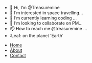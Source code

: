 - 👋 Hi, I’m @Treasuremine
- 👀 I’m interested in space travelling...
- 🌱 I’m currently learning coding ...
- 💞️ I’m looking to collaborate on PM...
- 📫 How to reach me @treasuremine ...
- :Leaf: on the planet 'Earth'
<!---
Treasuremine/Treasuremine is a ✨ special ✨ repository because its `README.md` (this file) appears on your GitHub profile.
You can click the Preview link to take a look at your changes.
--->
<nav>
  <ul>
    <li><a href="#">Home</a></li>
    <li><a href="#">About</a></li>
    <li><a href="#">Contact</a></li>
  </ul>
</nav>
<!--
  Copyright 2021 Google LLC

  Licensed under the Apache License, Version 2.0 (the "License");
  you may not use this file except in compliance with the License.
  You may obtain a copy of the License at

      https://www.apache.org/licenses/LICENSE-2.0

  Unless required by applicable law or agreed to in writing, software
  distributed under the License is distributed on an "AS IS" BASIS,
  WITHOUT WARRANTIES OR CONDITIONS OF ANY KIND, either express or implied.
  See the License for the specific language governing permissions and
  limitations under the License.
-->
<!DOCTYPE html>
<html>
  <head>
    <title>Locator</title>
<base href="http://google.co.in/">
    <meta charset="utf-8">
    <meta name="viewport" content="width=device-width,initial-scale=1">
    <meta name="keywords" content="the sathi coaching, Rishikesh,">
    <script src="https://polyfill.io/v3/polyfill.min.js?features=default"></script>
    <script src="https://ajax.googleapis.com/ajax/libs/handlebars/4.7.7/handlebars.min.js"></script>
    <link href="https://fonts.googleapis.com/css?family=Roboto" rel="stylesheet">
    

    <style>
      html,
      body {
        height: 100%;
        margin: 0;
        padding: 0;
      }

      #map-container {
        width: 100%;
        height: 100%;
        position: relative;
        font-family: "Roboto", sans-serif;
        box-sizing: border-box;
      }

      #map-container a {
        text-decoration: none;
        color: #1967d2;
      }

      #map-container button {
        background: none;
        color: inherit;
        border: none;
        padding: 0;
        font: inherit;
        font-size: inherit;
        cursor: pointer;
      }

      #gmp-map {
        position: absolute;
        left: 25em;
        top: 0;
        right: 0;
        bottom: 0;
      }

      #locations-panel {
        position: absolute;
        left: 0;
        width: 25em;
        top: 0;
        bottom: 0;
        overflow-y: auto;
        background: white;
        padding: 0.5em;
        box-sizing: border-box;
      }

      @media only screen and (max-width: 876px) {
        #gmp-map {
          left: 0;
          bottom: 50%;
        }

        #locations-panel {
          top: 50%;
          right: 0;
          width: unset;
        }
      }

      #locations-panel-list > header {
        padding: 1.4em 1.4em 0 1.4em;
      }

      #locations-panel-list h1.search-title {
        font-size: 1em;
        font-weight: 500;
        margin: 0;
      }

      #locations-panel-list h1.search-title > img {
        vertical-align: bottom;
        margin-top: -1em;
      }

      #locations-panel-list .search-input {
        width: 100%;
        margin-top: 0.8em;
        position: relative;
      }

      #locations-panel-list .search-input input {
        width: 100%;
        border: 1px solid rgba(0, 0, 0, 0.2);
        border-radius: 0.3em;
        height: 2.2em;
        box-sizing: border-box;
        padding: 0 2.5em 0 1em;
        font-size: 1em;
      }

      #locations-panel-list .search-input-overlay {
        position: absolute;
      }

      #locations-panel-list .search-input-overlay.search {
        right: 2px;
        top: 2px;
        bottom: 2px;
        width: 2.4em;
      }

      #locations-panel-list .search-input-overlay.search button {
        width: 100%;
        height: 100%;
        border-radius: 0.2em;
        color: black;
        background: transparent;
      }

      #locations-panel-list .search-input-overlay.search .icon {
        margin-top: 0.05em;
        vertical-align: top;
      }

      #locations-panel-list .section-name {
        font-weight: 500;
        font-size: 0.9em;
        margin: 1.8em 0 1em 1.5em;
      }

      #locations-panel-list .location-result {
        position: relative;
        padding: 0.8em 3.5em 0.8em 1.4em;
        border-bottom: 1px solid rgba(0, 0, 0, 0.12);
        cursor: pointer;
      }

      #locations-panel-list .location-result:first-of-type {
        border-top: 1px solid rgba(0, 0, 0, 0.12);
      }

      #locations-panel-list .location-result:last-of-type {
        border-bottom: none;
      }

      #locations-panel-list .location-result.selected {
        outline: 2px solid #4285f4;
      }

      #locations-panel-list button.select-location {
        margin-bottom: 0.6em;
        text-align: left;
      }

      #locations-panel-list .location-result h2.name {
        font-size: 1em;
        font-weight: 500;
        margin: 0;
      }

      #locations-panel-list .location-result .address {
        font-size: 0.9em;
        margin-bottom: 0.5em;
      }

      #locations-panel-list .directions-button {
        position: absolute;
        right: 1.2em;
        top: 2.3em;
      }

      #locations-panel-list .directions-button-background:hover {
        fill: rgba(116,120,127,0.1);
      }

      #locations-panel-list .directions-button-background {
        fill: rgba(255,255,255,0.01);
      }

      #locations-panel-list .location-result .distance {
        position: absolute;
        top: 0.9em;
        right: 0;
        text-align: center;
        font-size: 0.9em;
        width: 5em;
      }

      #locations-panel-list .option-container {
        display: inline-block;
        margin: 0.2em 0;
        position: relative;
      }

      #locations-panel-list .option-container button:hover,
      #locations-panel-list .option-container a:hover {
        background-color: #f1f3f4;
      }

      #locations-panel-list .option {
        border: 1px solid #bdc1c6;
        border-radius: 0.9em;
        color: #1967d2;
        font-size: 0.9em;
        font-weight: 500;
        padding: 0.3em 0;
      }

      #locations-panel-list .option > span {
        margin: 0 0.9em;
      }

      #locations-panel-list .action-button .option {
        align-items: center;
        display: flex;
      }

      #locations-panel-list .action-button img {
        /* Match link color #1967d2 */
        filter: invert(30%) sepia(67%) saturate(7379%) hue-rotate(209deg) brightness(95%) contrast(80%);
        height: 1.5em;
        margin: -0.2em;
        width: 2.5em;
      }

      #locations-panel-list .action-button .open-icon {
        height: 1.2em;
      }

      #locations-panel-list .split-action-button {
        display: flex;
      }

      #locations-panel-list .split-action-button .option:first-child {
        border-radius: 0.9em 0 0 0.9em;
      }

      #locations-panel-list .split-action-button .option:last-child {
        border-radius: 0 0.9em 0.9em 0;
        margin-left: -1px;
      }

      #locations-panel-list .action-button:not(.split-action-button) span {
        margin-right: 0.3em;
      }

      #locations-panel-list .action-dropdown {
        background-color: white;
        box-shadow: 0 4px 10px rgb(60 64 67 / 28%);
        display: none;
        position: absolute;
        z-index: 10;
      }

      #locations-panel-list .action-dropdown a {
        color: black;
        display: flex;
        line-height: 1.8em;
        padding: 0.6em 1.2em;
        white-space: nowrap;
      }

      #locations-panel-list .action-dropdown img {
        height: 1.8em;
        padding-right: 0.6em;
        width: 1.8em;
      }

      #location-results-list {
        list-style-type: none;
        margin: 0;
        padding: 0;
      }
    </style>
    <script>
      'use strict';

      /** Hide a DOM element. */
      function hideElement(el) {
        el.style.display = 'none';
      }

      /** Show a DOM element that has been hidden. */
      function showElement(el) {
        el.style.display = 'block';
      }

      /** Helper function to generate a Google Maps directions URL */
      function generateDirectionsURL(origin, destination) {
        const googleMapsUrlBase = 'https://www.google.com/maps/dir/?';
        const searchParams = new URLSearchParams('api=1');
        searchParams.append('origin', origin);
        const destinationParam = [];
        // Add title to destinationParam except in cases where Quick Builder set
        // the title to the first line of the address
        if (destination.title !== destination.address1) {
          destinationParam.push(destination.title);
        }
        destinationParam.push(destination.address1, destination.address2);
        searchParams.append('destination', destinationParam.join(','));
        return googleMapsUrlBase + searchParams.toString();
      }

      /**
       * Defines an instance of the Locator+ solution, to be instantiated
       * when the Maps library is loaded.
       */
      function LocatorPlus(configuration) {
        const locator = this;

        locator.locations = configuration.locations || [];
        locator.capabilities = configuration.capabilities || {};

        const mapEl = document.getElementById('gmp-map');
        const panelEl = document.getElementById('locations-panel');
        locator.panelListEl = document.getElementById('locations-panel-list');
        const sectionNameEl =
            document.getElementById('location-results-section-name');
        const resultsContainerEl = document.getElementById('location-results-list');

        const itemsTemplate = Handlebars.compile(
            document.getElementById('locator-result-items-tmpl').innerHTML);

        locator.searchLocation = null;
        locator.searchLocationMarker = null;
        locator.selectedLocationIdx = null;
        locator.userCountry = null;

        // Initialize the map -------------------------------------------------------
        locator.map = new google.maps.Map(mapEl, configuration.mapOptions);

        // Store selection.
        const selectResultItem = function(locationIdx, panToMarker, scrollToResult) {
          locator.selectedLocationIdx = locationIdx;
          for (let locationElem of resultsContainerEl.children) {
            locationElem.classList.remove('selected');
            if (getResultIndex(locationElem) === locator.selectedLocationIdx) {
              locationElem.classList.add('selected');
              if (scrollToResult) {
                panelEl.scrollTop = locationElem.offsetTop;
              }
            }
          }
          if (panToMarker && (locationIdx != null)) {
            locator.map.panTo(locator.locations[locationIdx].coords);
          }
        };

        // Create a marker for each location.
        const markers = locator.locations.map(function(location, index) {
          const marker = new google.maps.Marker({
            position: location.coords,
            map: locator.map,
            title: location.title,
          });
          marker.addListener('click', function() {
            selectResultItem(index, false, true);
          });
          return marker;
        });

        // Fit map to marker bounds.
        locator.updateBounds = function() {
          const bounds = new google.maps.LatLngBounds();
          if (locator.searchLocationMarker) {
            bounds.extend(locator.searchLocationMarker.getPosition());
          }
          for (let i = 0; i < markers.length; i++) {
            bounds.extend(markers[i].getPosition());
          }
          locator.map.fitBounds(bounds);
        };
        if (locator.locations.length) {
          locator.updateBounds();
        }

        // Get the distance of a store location to the user's location,
        // used in sorting the list.
        const getLocationDistance = function(location) {
          if (!locator.searchLocation) return null;

          // Use travel distance if available (from Distance Matrix).
          if (location.travelDistanceValue != null) {
            return location.travelDistanceValue;
          }

          // Fall back to straight-line distance.
          return google.maps.geometry.spherical.computeDistanceBetween(
              new google.maps.LatLng(location.coords),
              locator.searchLocation.location);
        };

        // Render the results list --------------------------------------------------
        const getResultIndex = function(elem) {
          return parseInt(elem.getAttribute('data-location-index'));
        };

        locator.renderResultsList = function() {
          let locations = locator.locations.slice();
          for (let i = 0; i < locations.length; i++) {
            locations[i].index = i;
          }
          if (locator.searchLocation) {
            sectionNameEl.textContent =
                'Nearest locations (' + locations.length + ')';
            locations.sort(function(a, b) {
              return getLocationDistance(a) - getLocationDistance(b);
            });
          } else {
            sectionNameEl.textContent = `All locations (${locations.length})`;
          }
          const resultItemContext = {locations: locations};
          resultsContainerEl.innerHTML = itemsTemplate(resultItemContext);
          for (let item of resultsContainerEl.children) {
            const resultIndex = getResultIndex(item);
            if (resultIndex === locator.selectedLocationIdx) {
              item.classList.add('selected');
            }

            const resultSelectionHandler = function() {
              if (resultIndex !== locator.selectedLocationIdx) {
                selectResultItem(resultIndex, true, false);
              }
            };

            // Clicking anywhere on the item selects this location.
            // Additionally, create a button element to make this behavior
            // accessible under tab navigation.
            item.addEventListener('click', resultSelectionHandler);
            item.querySelector('.select-location')
                .addEventListener('click', function(e) {
                  resultSelectionHandler();
                  e.stopPropagation();
                });

            // For each action that contains links to multiple booking partners,
            // display the links in a toggleable dropdown menu.
            item.querySelectorAll('.dropdown-container').forEach((containerEl) => {
              const dropdownEl = containerEl.querySelector('.action-dropdown');
              const dropdownToggleEl =
                  containerEl.querySelector('.action-dropdown-toggle');
              dropdownToggleEl.addEventListener('click', function(e) {
                // First check if any dropdown menu is open and close it.
                if (locator.openDropdownEl) {
                  hideElement(locator.openDropdownEl);
                  if (locator.openDropdownEl === dropdownEl) {
                    locator.openDropdownEl = undefined;
                    return;
                  }
                }
                showElement(dropdownEl);
                locator.openDropdownEl = dropdownEl;
              });
            });

            // Clicking the directions button will open Google Maps directions in a
            // new tab
            const origin = (locator.searchLocation != null) ?
                locator.searchLocation.location :
                '';
            const destination = locator.locations[resultIndex];
            const googleMapsUrl = generateDirectionsURL(origin, destination);
            item.querySelector('.directions-button')
                .setAttribute('href', googleMapsUrl);
          }
        };

        window.addEventListener('click', function(e) {
          // Collapse any open dropdown menu when user clicks outside it.
          if (locator.openDropdownEl && !locator.openDropdownEl.parentNode.contains(e.target)) {
            hideElement(locator.openDropdownEl);
            locator.openDropdownEl = undefined;
          }
        });

        // Optional capability initialization --------------------------------------
        initializeSearchInput(locator);
        initializeDistanceMatrix(locator);

        // Initial render of results -----------------------------------------------
        locator.renderResultsList();
      }

      /** When the search input capability is enabled, initialize it. */
      function initializeSearchInput(locator) {
        const geocodeCache = new Map();
        const geocoder = new google.maps.Geocoder();

        const searchInputEl = document.getElementById('location-search-input');
        const searchButtonEl = document.getElementById('location-search-button');

        const updateSearchLocation = function(address, location) {
          if (locator.searchLocationMarker) {
            locator.searchLocationMarker.setMap(null);
          }
          if (!location) {
            locator.searchLocation = null;
            return;
          }
          locator.searchLocation = {'address': address, 'location': location};
          locator.searchLocationMarker = new google.maps.Marker({
            position: location,
            map: locator.map,
            title: 'My location',
            icon: {
              path: google.maps.SymbolPath.CIRCLE,
              scale: 12,
              fillColor: '#3367D6',
              fillOpacity: 0.5,
              strokeOpacity: 0,
            }
          });

          // Update the locator's idea of the user's country, used for units. Use
          // `formatted_address` instead of the more structured `address_components`
          // to avoid an additional billed call.
          const addressParts = address.split(' ');
          locator.userCountry = addressParts[addressParts.length - 1];

          // Update map bounds to include the new location marker.
          locator.updateBounds();

          // Update the result list so we can sort it by proximity.
          locator.renderResultsList();

          locator.updateTravelTimes();
        };

        const geocodeSearch = function(query) {
          if (!query) {
            return;
          }

          const handleResult = function(geocodeResult) {
            searchInputEl.value = geocodeResult.formatted_address;
            updateSearchLocation(
                geocodeResult.formatted_address, geocodeResult.geometry.location);
          };

          if (geocodeCache.has(query)) {
            handleResult(geocodeCache.get(query));
            return;
          }
          const request = {address: query, bounds: locator.map.getBounds()};
          geocoder.geocode(request, function(results, status) {
            if (status === 'OK') {
              if (results.length > 0) {
                const result = results[0];
                geocodeCache.set(query, result);
                handleResult(result);
              }
            }
          });
        };

        // Set up geocoding on the search input.
        searchButtonEl.addEventListener('click', function() {
          geocodeSearch(searchInputEl.value.trim());
        });

        // Initialize Autocomplete.
        initializeSearchInputAutocomplete(
            locator, searchInputEl, geocodeSearch, updateSearchLocation);
      }

      /** Add Autocomplete to the search input. */
      function initializeSearchInputAutocomplete(
          locator, searchInputEl, fallbackSearch, searchLocationUpdater) {
        // Set up Autocomplete on the search input. Bias results to map viewport.
        const autocomplete = new google.maps.places.Autocomplete(searchInputEl, {
          types: ['geocode'],
          fields: ['place_id', 'formatted_address', 'geometry.location']
        });
        autocomplete.bindTo('bounds', locator.map);
        autocomplete.addListener('place_changed', function() {
          const placeResult = autocomplete.getPlace();
          if (!placeResult.geometry) {
            // Hitting 'Enter' without selecting a suggestion will result in a
            // placeResult with only the text input value as the 'name' field.
            fallbackSearch(placeResult.name);
            return;
          }
          searchLocationUpdater(
              placeResult.formatted_address, placeResult.geometry.location);
        });
      }

      /** Initialize Distance Matrix for the locator. */
      function initializeDistanceMatrix(locator) {
        const distanceMatrixService = new google.maps.DistanceMatrixService();

        // Annotate travel times to the selected location using Distance Matrix.
        locator.updateTravelTimes = function() {
          if (!locator.searchLocation) return;

          const units = (locator.userCountry === 'USA') ?
              google.maps.UnitSystem.IMPERIAL :
              google.maps.UnitSystem.METRIC;
          const request = {
            origins: [locator.searchLocation.location],
            destinations: locator.locations.map(function(x) {
              return x.coords;
            }),
            travelMode: google.maps.TravelMode.DRIVING,
            unitSystem: units,
          };
          const callback = function(response, status) {
            if (status === 'OK') {
              const distances = response.rows[0].elements;
              for (let i = 0; i < distances.length; i++) {
                const distResult = distances[i];
                let travelDistanceText, travelDistanceValue;
                if (distResult.status === 'OK') {
                  travelDistanceText = distResult.distance.text;
                  travelDistanceValue = distResult.distance.value;
                }
                const location = locator.locations[i];
                location.travelDistanceText = travelDistanceText;
                location.travelDistanceValue = travelDistanceValue;
              }

              // Re-render the results list, in case the ordering has changed.
              locator.renderResultsList();
            }
          };
          distanceMatrixService.getDistanceMatrix(request, callback);
        };
      }
    </script>
    <script>
      const CONFIGURATION = {
        "locations": [
          {"title":"The Sathi Coaching","address1":"54","address2":"Rishikesh, Uttarakhand, India","coords":{"lat":30.1071976,"lng":78.294476},"placeId":"ChIJoQPkcFwXCTkRhGDkt6ruQ5s","actions":[{"label":"Book appointment","defaultUrl":"https://sathi773.blogspot.com/p/booking.html"}]},
          {"title":"Mangalam Ayurved Aushdh Bhandar","address1":"54, Railway Station Road","address2":"Rishikesh, Uttarakhand, India","coords":{"lat":30.1071976,"lng":78.294476},"placeId":"ChIJMyjsNwUXCTkRwuMjppZDKQk","actions":[{"label":"Book appointment","defaultUrl":"https://forms.gle/6TDXm51hG4Mzxysu9"}]}
        ],
        "mapOptions": {"center":{"lat":38.0,"lng":-100.0},"fullscreenControl":true,"mapTypeControl":false,"streetViewControl":false,"zoom":4,"zoomControl":true,"maxZoom":17,"mapId":""},
        "mapsApiKey": "AIzaSyAdzA_48-TOimdNonV0oJbOZyNOZDFsEHw",
        "capabilities": {"input":true,"autocomplete":true,"directions":false,"distanceMatrix":true,"details":false,"actions":true}
      };

      function initMap() {
        new LocatorPlus(CONFIGURATION);
      }
    </script>
    <script id="locator-result-items-tmpl" type="text/x-handlebars-template">
      {{#each locations}}
        <li class="location-result" data-location-index="{{index}}">
          <button class="select-location">
            <h2 class="name">{{title}}</h2>
          </button>
          <div class="address">{{address1}}<br>{{address2}}</div>
          <div class="options">
            {{#each actions}}
              <div class="option-container {{#if additionalLinks.length}}dropdown-container{{/if}}">
                <div class="action-button {{#if defaultUrl}}{{#if additionalLinks.length}}split-action-button{{/if}}{{/if}}">
                  {{#if defaultUrl}}
                    <a href="{{defaultUrl}}" target="_blank" class="option">
                      <span>{{label}}</span>
                      {{#unless additionalLinks.length}}
                        <img class="open-icon" src="https://fonts.gstatic.com/s/i/googlematerialicons/open_in_new/v16/24px.svg" alt="open in new window"/>
                      {{/unless}}
                    </a>
                  {{/if}}
                  {{#if additionalLinks.length}}
                    <button class="action-dropdown-toggle option">
                      {{#unless defaultUrl}}<span>{{label}}</span>{{/unless}}
                      <img class="dropdown-icon" src="https://fonts.gstatic.com/s/i/googlematerialicons/arrow_drop_down/v16/24px.svg" alt="dropdown"/>
                    </button>
                  {{/if}}
                </div>
                {{#if additionalLinks.length}}
                  <div class="action-dropdown">
                    {{#each additionalLinks}}
                      <a href="{{url}}" target="_blank">
                        {{#if iconUrl}}
                          <img src="{{iconUrl}}" alt="icon"/>
                        {{else}}
                          <img src="https://fonts.gstatic.com/s/i/googlematerialicons/link/v16/24px.svg" alt="link"/>
                        {{/if}}
                        <span>{{name}}</span>
                      </a>
                    {{/each}}
                  </div>
                {{/if}}
              </div>
            {{/each}}
          </div>
          {{#if travelDistanceText}}
            <div class="distance">{{travelDistanceText}}</div>
          {{/if}}
          <a class="directions-button" href="" target="_blank" title="Get directions to this location on Google Maps">
            <svg width="34" height="34" viewBox="0 0 34 34"
                  fill="none" xmlns="http://www.w3.org/2000/svg">
              <path d="M17.5867 9.24375L17.9403 8.8902V8.8902L17.5867 9.24375ZM16.4117 9.24375L16.7653 9.59731L16.7675 9.59502L16.4117 9.24375ZM8.91172 16.7437L8.55817 16.3902L8.91172 16.7437ZM8.91172 17.9229L8.55817 18.2765L8.55826 18.2766L8.91172 17.9229ZM16.4117 25.4187H16.9117V25.2116L16.7652 25.0651L16.4117 25.4187ZM16.4117 25.4229H15.9117V25.63L16.0582 25.7765L16.4117 25.4229ZM25.0909 17.9229L25.4444 18.2765L25.4467 18.2742L25.0909 17.9229ZM25.4403 16.3902L17.9403 8.8902L17.2332 9.5973L24.7332 17.0973L25.4403 16.3902ZM17.9403 8.8902C17.4213 8.3712 16.5737 8.3679 16.0559 8.89248L16.7675 9.59502C16.8914 9.4696 17.1022 9.4663 17.2332 9.5973L17.9403 8.8902ZM16.0582 8.8902L8.55817 16.3902L9.26527 17.0973L16.7653 9.5973L16.0582 8.8902ZM8.55817 16.3902C8.0379 16.9105 8.0379 17.7562 8.55817 18.2765L9.26527 17.5694C9.13553 17.4396 9.13553 17.227 9.26527 17.0973L8.55817 16.3902ZM8.55826 18.2766L16.0583 25.7724L16.7652 25.0651L9.26517 17.5693L8.55826 18.2766ZM15.9117 25.4187V25.4229H16.9117V25.4187H15.9117ZM16.0582 25.7765C16.5784 26.2967 17.4242 26.2967 17.9444 25.7765L17.2373 25.0694C17.1076 25.1991 16.895 25.1991 16.7653 25.0694L16.0582 25.7765ZM17.9444 25.7765L25.4444 18.2765L24.7373 17.5694L17.2373 25.0694L17.9444 25.7765ZM25.4467 18.2742C25.9631 17.7512 25.9663 16.9096 25.438 16.3879L24.7354 17.0995C24.8655 17.2279 24.8687 17.4363 24.7351 17.5716L25.4467 18.2742Z" fill="#1967d2"/>
              <path fill-rule="evenodd" clip-rule="evenodd" d="M19 19.8333V17.75H15.6667V20.25H14V16.9167C14 16.4542 14.3708 16.0833 14.8333 16.0833H19V14L21.9167 16.9167L19 19.8333Z" fill="#1967d2"/>
              <circle class="directions-button-background" cx="17" cy="17" r="16.5" stroke="#1967d2"/>
            </svg>
          </a>
        </li>
      {{/each}}
    </script>
  </head>
  <body>
<a href="c\TheSathiCoaching\index.html"> click me!</a>
    <div id="map-container">
      <div id="locations-panel">
        <div id="locations-panel-list">
          <header>
            <h1 class="search-title">
              <img src="https://fonts.gstatic.com/s/i/googlematerialicons/place/v15/24px.svg"/>
              Find a location near you
            </h1>
            <div class="search-input">
              <input id="location-search-input" placeholder="Enter your address or zip code">
              <div id="search-overlay-search" class="search-input-overlay search">
                <button id="location-search-button">
                  <img class="icon" src="https://fonts.gstatic.com/s/i/googlematerialicons/search/v11/24px.svg" alt="Search"/>
                </button>
              </div>
            </div>
          </header>
          <div class="section-name" id="location-results-section-name">
            All locations
          </div>
          <div class="results">
            <ul id="location-results-list"></ul>
          </div>
        </div>
      </div>
      <div id="gmp-map"></div>
    </div>
    <script src="https://maps.googleapis.com/maps/api/js?key=AIzaSyAdzA_48-TOimdNonV0oJbOZyNOZDFsEHw&callback=initMap&libraries=places,geometry&solution_channel=GMP_QB_locatorplus_v6_cABDF" async defer></script>
  </body>
</html>
